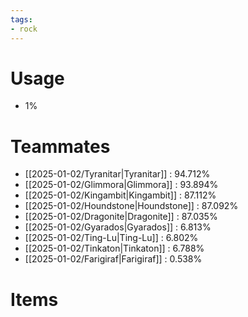 ```yaml
---
tags:
- rock
---
```

# Usage
- 1%
# Teammates
- [[2025-01-02/Tyranitar|Tyranitar]] : 94.712%
- [[2025-01-02/Glimmora|Glimmora]] : 93.894%
- [[2025-01-02/Kingambit|Kingambit]] : 87.112%
- [[2025-01-02/Houndstone|Houndstone]] : 87.092%
- [[2025-01-02/Dragonite|Dragonite]] : 87.035%
- [[2025-01-02/Gyarados|Gyarados]] : 6.813%
- [[2025-01-02/Ting-Lu|Ting-Lu]] : 6.802%
- [[2025-01-02/Tinkaton|Tinkaton]] : 6.788%
- [[2025-01-02/Farigiraf|Farigiraf]] : 0.538%
# Items